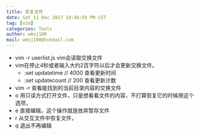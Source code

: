 ```yaml
---
title: 恢复文件 
date: Sat 11 Dec 2017 18:48:55 PM CST
tag: [vim]
categories: Tools
author: wmsj100
mail: wmsj100@hotmail.com
---
```


- vim -r userlist.js vim会读取交换文件
- vim在停止4秒或者输入大约2百字符以后才会更新交换文件。
  - :set updatetime // 4000 查看更新时间
  - :set updatecount // 200 查看更新计数
- vim -r 查看能找到的当前目录内容的交换文件
- o 用只读方式打开文件，只是想看看文件的内容，不打算恢复它的时候用这个选项，
- e 直接编辑，这个操作就是放弃暂存文件
- r 从交互文件中恢复文件，
- q 退出不再编辑
